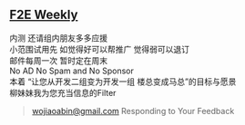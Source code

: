 ## [F2E Weekly](http://sandywu.me/weekly/)

内测 还请组内朋友多多应援  
小范围试用先 如觉得好可以帮推广 觉得弱可以退订   
邮件每周一次 暂时定在周末   
No AD No Spam and No Sponsor  
本着 “让您从开发二组变为开发一组 楼总变成马总”的目标与愿景  
柳妹妹我为您充当信息的Filter  

> wojiaoabin@gmail.com Responding to Your Feedback